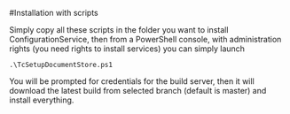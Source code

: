 #Installation with scripts

Simply copy all these scripts in the folder you want to install ConfigurationService, then from a PowerShell console, with administration rights (you need rights to install services) you can simply launch

	.\TcSetupDocumentStore.ps1

You will be prompted for credentials for the build server, then it will download the latest build from selected branch (default is master) and install everything.

